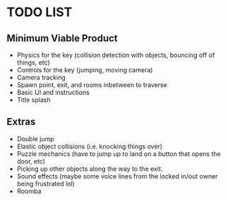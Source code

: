 # TODO LIST

## Minimum Viable Product
- Physics for the key (collision detection with objects, bouncing off of things, etc)
- Controls for the key (jumping, moving camera)
- Camera tracking
- Spawn point, exit, and rooms inbetween to traverse
- Basic UI and instructions
- Title splash

## Extras
- Double jump
- Elastic object collisions (i.e. knocking things over)
- Puzzle mechanics (have to jump up to land on a button that opens the door, etc)
- Picking up other objects along the way to the exit.
- Sound effects (maybe some voice lines from the locked in/out owner being frustrated lol)
- Roomba

